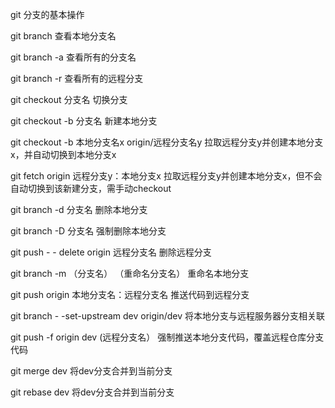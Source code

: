 git 分支的基本操作

git branch  查看本地分支名

git branch -a  查看所有的分支名

git branch -r 查看所有的远程分支

git checkout 分支名 切换分支

git checkout -b 分支名  新建本地分支

git checkout -b 本地分支名x origin/远程分支名y   拉取远程分支y并创建本地分支x，并自动切换到本地分支x

git fetch origin 远程分支y：本地分支x     拉取远程分支y并创建本地分支x，但不会自动切换到该新建分支，需手动checkout

git branch -d 分支名  删除本地分支

git branch -D 分支名  强制删除本地分支

git push - - delete origin 远程分支名  删除远程分支

git branch -m （分支名） （重命名分支名） 重命名本地分支

git push origin 本地分支名：远程分支名  推送代码到远程分支

git branch - -set-upstream dev origin/dev  将本地分支与远程服务器分支相关联

git push -f origin dev (远程分支名） 强制推送本地分支代码，覆盖远程仓库分支代码

git merge dev 将dev分支合并到当前分支

git rebase dev 将dev分支合并到当前分支

